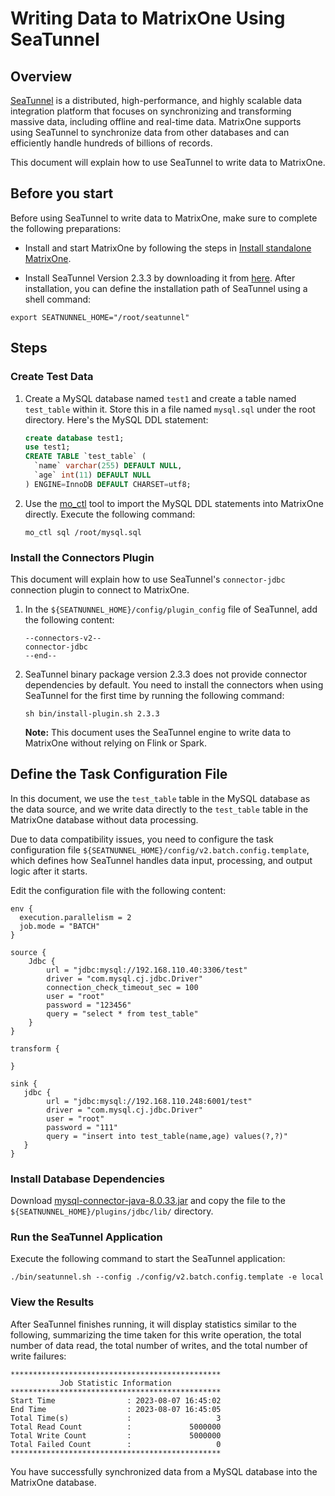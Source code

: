 # Writing Data to MatrixOne Using SeaTunnel

## Overview

[SeaTunnel](https://seatunnel.apache.org/) is a distributed, high-performance, and highly scalable data integration platform that focuses on synchronizing and transforming massive data, including offline and real-time data. MatrixOne supports using SeaTunnel to synchronize data from other databases and can efficiently handle hundreds of billions of records.

This document will explain how to use SeaTunnel to write data to MatrixOne.

## Before you start

Before using SeaTunnel to write data to MatrixOne, make sure to complete the following preparations:

- Install and start MatrixOne by following the steps in [Install standalone MatrixOne](../../../Get-Started/install-standalone-matrixone.md).

- Install SeaTunnel Version 2.3.3 by downloading it from [here](https://www.apache.org/dyn/closer.lua/seatunnel/2.3.3/apache-seatunnel-2.3.3-bin.tar.gz). After installation, you can define the installation path of SeaTunnel using a shell command:

```shell
export SEATNUNNEL_HOME="/root/seatunnel"
```

## Steps

### Create Test Data

1. Create a MySQL database named `test1` and create a table named `test_table` within it. Store this in a file named `mysql.sql` under the root directory. Here's the MySQL DDL statement:

    ```sql
    create database test1;
    use test1;
    CREATE TABLE `test_table` (
      `name` varchar(255) DEFAULT NULL,
      `age` int(11) DEFAULT NULL
    ) ENGINE=InnoDB DEFAULT CHARSET=utf8;
    ```

2. Use the [mo_ctl](https://docs.matrixorigin.cn/1.1.0/MatrixOne/Maintain/mo_ctl/) tool to import the MySQL DDL statements into MatrixOne directly. Execute the following command:

    ```shell
    mo_ctl sql /root/mysql.sql
    ```

### Install the Connectors Plugin

This document will explain how to use SeaTunnel's `connector-jdbc` connection plugin to connect to MatrixOne.

1. In the `${SEATNUNNEL_HOME}/config/plugin_config` file of SeaTunnel, add the following content:

    ```shell
    --connectors-v2--
    connector-jdbc
    --end--
    ```

2. SeaTunnel binary package version 2.3.3 does not provide connector dependencies by default. You need to install the connectors when using SeaTunnel for the first time by running the following command:

    ```shell
    sh bin/install-plugin.sh 2.3.3
    ```

    __Note:__ This document uses the SeaTunnel engine to write data to MatrixOne without relying on Flink or Spark.

## Define the Task Configuration File

In this document, we use the `test_table` table in the MySQL database as the data source, and we write data directly to the `test_table` table in the MatrixOne database without data processing.

Due to data compatibility issues, you need to configure the task configuration file `${SEATNUNNEL_HOME}/config/v2.batch.config.template`, which defines how SeaTunnel handles data input, processing, and output logic after it starts.

Edit the configuration file with the following content:

```shell
env {
  execution.parallelism = 2
  job.mode = "BATCH"
}

source {
    Jdbc {
        url = "jdbc:mysql://192.168.110.40:3306/test"
        driver = "com.mysql.cj.jdbc.Driver"
        connection_check_timeout_sec = 100
        user = "root"
        password = "123456"
        query = "select * from test_table"
    }
}

transform {

}

sink {
   jdbc {
        url = "jdbc:mysql://192.168.110.248:6001/test"
        driver = "com.mysql.cj.jdbc.Driver"
        user = "root"
        password = "111"
        query = "insert into test_table(name,age) values(?,?)"
   }
}
```

### Install Database Dependencies

Download [mysql-connector-java-8.0.33.jar](https://downloads.mysql.com/archives/get/p/3/file/mysql-connector-j-8.0.33.zip) and copy the file to the `${SEATNUNNEL_HOME}/plugins/jdbc/lib/` directory.

### Run the SeaTunnel Application

Execute the following command to start the SeaTunnel application:

```shell
./bin/seatunnel.sh --config ./config/v2.batch.config.template -e local
```

### View the Results

After SeaTunnel finishes running, it will display statistics similar to the following, summarizing the time taken for this write operation, the total number of data read, the total number of writes, and the total number of write failures:

```shell
***********************************************
           Job Statistic Information
***********************************************
Start Time                : 2023-08-07 16:45:02
End Time                  : 2023-08-07 16:45:05
Total Time(s)             :                   3
Total Read Count          :             5000000
Total Write Count         :             5000000
Total Failed Count        :                   0
***********************************************
```

You have successfully synchronized data from a MySQL database into the MatrixOne database.
